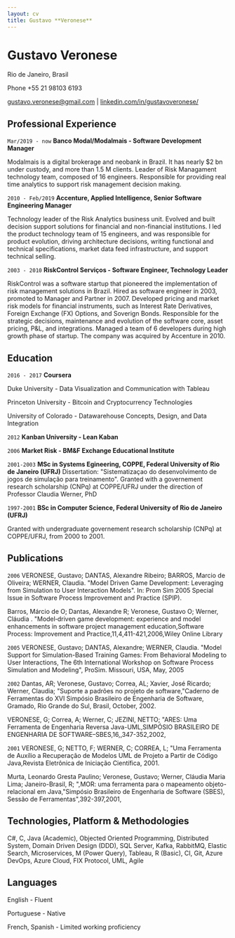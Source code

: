 ```yaml
---
layout: cv
title: Gustavo **Veronese**
---
```

# Gustavo Veronese
Rio de Janeiro, Brasil

Phone +55 21 98103 6193

<div id="webaddress">
<a href="gustavo.veronese@gmail.com">gustavo.veronese@gmail.com</a>
| <a href="https://linkedin.com/in/gustavoveronese">linkedin.com/in/gustavoveronese/</a>

</div>


## Professional Experience
`Mar/2019 - now`
__Banco Modal/Modalmais - Software Development Manager__

Modalmais is a digital brokerage and neobank in Brazil. It has nearly $2 bn under custody, and more than 1.5 M clients. Leader of Risk Managament technology team, composed of 16 engineers. Responsible for providing real time analytics to support risk management decision making. 


`2010 - Feb/2019`
__Accenture, Applied Intelligence, Senior Software Engineering Manager__

Technology leader of the Risk Analytics business unit. Evolved and built decision support solutions for financial and non-financial institutions. I led the product technology team of 15 engineers, and was responsible for  product evolution, driving architecture decisions, writing functional and technical specifications, market data feed infrastructure, and support technical selling.


`2003 - 2010`
__RiskControl Serviços - Software Engineer, Technology Leader__

RiskControl was a software startup that pioneered the implementation of risk management solutions in Brazil. Hired as software engineer in 2003, promoted to Manager and Partner in 2007. Developed pricing and market risk models for financial instruments, such as Interest Rate Derivatives, Foreign Exchange (FX) Options, and Soverign Bonds. Responsible for the strategic decisions, maintenance and evolution of the software core, asset pricing, P&L, and integrations. Managed a team of 6 developers during high growth phase of startup. The company was acquired by Accenture in 2010. 


## Education

`2016 - 2017`
__Coursera__

Duke University - Data Visualization and Communication with Tableau

Princeton University - Bitcoin and Cryptocurrency Technologies

University of Colorado - Datawarehouse Concepts, Design, and Data Integration

`2012`
__Kanban University - Lean Kaban__

`2006`
__Market Risk - BM&F Exchange Educational Institute__


`2001-2003`
__MSc in Systems Egineering, COPPE, Federal University of Rio de Janeiro (UFRJ)__
Dissertation: "Sistematizaçao do desenvolvimento de jogos de simulação para treinamento".
Granted with a governement research scholarship (CNPq) at COPPE/UFRJ under the direction of Professor Claudia Werner, PhD
 

`1997-2001`
__BSc in Computer Science, Federal University of Rio de Janeiro (UFRJ)__

Granted with undergraduate governement research scholarship (CNPq) at COPPE/UFRJ, from 2000 to 2001.

## Publications

`2006`
VERONESE, Gustavo; DANTAS, Alexandre Ribeiro; BARROS, Marcio de Oliveira; WERNER, Claudia. "Model Driven Game Development: Leveraging from Simulation to User Interaction Models". In: Prom Sim 2005 Special Issue in Software Process Improvement and Practice (SPIP).

Barros, Márcio de O; Dantas, Alexandre R; Veronese, Gustavo O; Werner, Cláudia . "Model‐driven game development: experience and model enhancements in software project management education,Software Process: Improvement and Practice,11,4,411-421,2006,Wiley Online Library

`2005`
VERONESE, Gustavo; DANTAS, Alexandre; WERNER, Claudia. "Model Support for Simulation-Based Training Games: From Behavioral Modeling to User Interactions, The 6th International Workshop on Software Process Simulation and Modeling", ProSim. Missouri, USA, May, 2005

`2002`
Dantas, AR; Veronese, Gustavo; Correa, AL; Xavier, José Ricardo; Werner, Claudia; "Suporte a padrões no projeto de software,"Caderno de Ferramentas do XVI Simpósio Brasileiro de Engenharia de Software, Gramado, Rio Grande do Sul, Brasil, October, 2002.

VERONESE, G; Correa, A; Werner, C; JEZINI, NETTO; "ARES: Uma Ferramenta de Engenharia Reversa Java-UML,SIMPÓSIO BRASILEIRO DE ENGENHARIA DE SOFTWARE–SBES,16,,347-352,2002,

`2001`
VERONESE, G; NETTO, F; WERNER, C; CORREA, L; "Uma Ferramenta de Auxílio a Recuperação de Modelos UML de Projeto a Partir de Código Java,Revista Eletrônica de Iniciação Científica, 2001.

Murta, Leonardo Gresta Paulino; Veronese, Gustavo; Werner, Cláudia Maria Lima; Janeiro-Brasil, R; ",MOR: uma ferramenta para o mapeamento objeto-relacional em Java,"Simpósio Brasileiro de Engenharia de Software (SBES), Sessão de Ferramentas",392-397,2001,



## Technologies, Platform & Methodologies

C#, C, Java (Academic), Objected Oriented Programming,  Distributed System, Domain Driven
Design (DDD), SQL Server, Kafka, RabbitMQ, Elastic Search, Microservices, M (Power Query), Tableau, R (Basic), CI, Git, Azure DevOps, Azure Cloud, FIX Protocol, UML, Agile

## Languages

English - Fluent

Portuguese - Native 

French, Spanish - Limited working proficiency

<!-- ### Footer

Last updated: July 2021 -->

